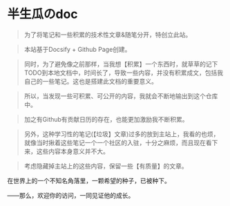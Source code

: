 # 半生瓜のdoc

> 为了将笔记和一些积累的技术性文章&随笔分开，特创立此站。

> 本站基于Docsify + Github Page创建。

> 同时，为了避免像之前那样，当我想【积累】一个东西时，就草草的记下TODO到本地文档中，时间长了，导致一些内容，并没有积累成文，包括我自己的一些笔记。这也是搭建此文档的重要意义。

> 所以，当发现一些可积累、可公开的内容，我就会不断地输出到这个仓库中。

> 加之有Github有贡献日历的存在，也能更加激励我不断积累。

> 另外，这种学习性的笔记(【垃圾】文章)过多的放到主站上，我看的也烦，就像当时揪着这些笔记一个一个社区的入驻，十分之麻烦，而且现在看下来，这些内容本身意义并不大。

> 考虑隐藏掉主站上的这些内容，保留一些【有质量】的文章。

在世界上的一个不知名角落里，一颗希望的种子，已被种下。

——那么，欢迎你的访问，一同见证他的成长。